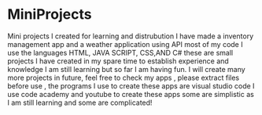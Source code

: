 # MiniProjects
Mini projects I created for learning and distrubution 
I have made a inventory management app and a weather application using API most of my code I use the languages HTML, JAVA SCRIPT, CSS,AND C#
these are small projects I have created in my spare time to establish experience and knowledge I am still learning but so far I am having fun.
I will create many more projects in future, feel free to check my apps , please extract files before use , the programs I use to create these apps are visual studio code
I use code academy and youtube to create these apps some are simplistic as I am still learning and some are complicated!
